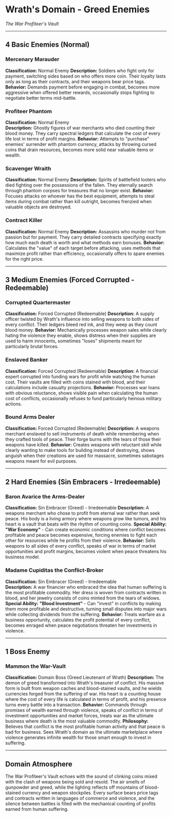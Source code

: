 # Wrath's Domain - Greed Enemies
*The War Profiteer's Vault*

---

## **4 Basic Enemies (Normal)**

### **Mercenary Marauder**
**Classification:** Normal Enemy
**Description:** Soldiers who fight only for payment, switching sides based on who offers more coin. Their loyalty lasts only as long as their contracts, and their weapons bear price tags.
**Behavior:** Demands payment before engaging in combat, becomes more aggressive when offered better rewards, occasionally stops fighting to negotiate better terms mid-battle.

### **Profiteer Phantom**
**Classification:** Normal Enemy  
**Description:** Ghostly figures of war merchants who died counting their blood money. They carry spectral ledgers that calculate the cost of every life lost in terms of profit margins.
**Behavior:** Attempts to "purchase" enemies' surrender with phantom currency, attacks by throwing cursed coins that drain resources, becomes more solid near valuable items or wealth.

### **Scavenger Wraith**
**Classification:** Normal Enemy
**Description:** Spirits of battlefield looters who died fighting over the possessions of the fallen. They eternally search through phantom corpses for treasures that no longer exist.
**Behavior:** Focuses attacks on whoever has the best equipment, attempts to steal items during combat rather than kill outright, becomes frenzied when valuable objects are destroyed.

### **Contract Killer**
**Classification:** Normal Enemy
**Description:** Assassins who murder not from passion but for payment. They carry detailed contracts specifying exactly how much each death is worth and what methods earn bonuses.
**Behavior:** Calculates the "value" of each target before attacking, uses methods that maximize profit rather than efficiency, occasionally offers to spare enemies for the right price.

---

## **3 Medium Enemies (Forced Corrupted - Redeemable)**

### **Corrupted Quartermaster**
**Classification:** Forced Corrupted (Redeemable)
**Description:** A supply officer twisted by Wrath's influence into selling weapons to both sides of every conflict. Their ledgers bleed red ink, and they weep as they count blood money.
**Behavior:** Mechanically processes weapon sales while clearly hating the violence they enable, shows distress when their supplies are used to harm innocents, sometimes "loses" shipments meant for particularly brutal forces.

### **Enslaved Banker**
**Classification:** Forced Corrupted (Redeemable)
**Description:** A financial expert corrupted into funding wars for profit while watching the human cost. Their vaults are filled with coins stained with blood, and their calculations include casualty projections.
**Behavior:** Processes war loans with obvious reluctance, shows visible pain when calculating the human cost of conflicts, occasionally refuses to fund particularly heinous military actions.

### **Bound Arms Dealer**
**Classification:** Forced Corrupted (Redeemable)
**Description:** A weapons merchant enslaved to sell instruments of death while remembering when they crafted tools of peace. Their forge burns with the tears of those their weapons have killed.
**Behavior:** Creates weapons with reluctant skill while clearly wanting to make tools for building instead of destroying, shows anguish when their creations are used for massacre, sometimes sabotages weapons meant for evil purposes.

---

## **2 Hard Enemies (Sin Embracers - Irredeemable)**

### **Baron Avarice the Arms-Dealer**
**Classification:** Sin Embracer (Greed) - Irredeemable
**Description:** A weapons merchant who chose to profit from eternal war rather than seek peace. His body is a living armory where weapons grow like tumors, and his heart is a vault that beats with the rhythm of counting coins.
**Special Ability:** **"War Economy"** - Can create economic conditions where conflict becomes profitable and peace becomes expensive, forcing enemies to fight each other for resources while he profits from their violence.
**Behavior:** Sells weapons to all sides of every conflict, speaks of war in terms of market opportunities and profit margins, becomes violent when peace threatens his business model.

### **Madame Cupiditas the Conflict-Broker**
**Classification:** Sin Embracer (Greed) - Irredeemable  
**Description:** A war financier who embraced the idea that human suffering is the most profitable commodity. Her dress is woven from contracts written in blood, and her jewelry consists of coins minted from the tears of widows.
**Special Ability:** **"Blood Investment"** - Can "invest" in conflicts by making them more profitable and destructive, turning small disputes into major wars while collecting dividends from the suffering.
**Behavior:** Treats warfare as a business opportunity, calculates the profit potential of every conflict, becomes enraged when peace negotiations threaten her investments in violence.

---

## **1 Boss Enemy**

### **Mammon the War-Vault** 
**Classification:** Domain Boss (Greed Lieutenant of Wrath)
**Description:** The demon of greed transformed into Wrath's treasurer of conflict. His massive form is built from weapon caches and blood-stained vaults, and he wields currencies forged from the suffering of war. His heart is a counting house where the cost of every life is calculated in terms of profit, and his presence turns every battle into a transaction.
**Behavior:** Commands through promises of wealth earned through violence, speaks of conflict in terms of investment opportunities and market forces, treats war as the ultimate business where death is the most valuable commodity.
**Philosophy:** Believes that conflict is the most profitable human activity and that peace is bad for business. Sees Wrath's domain as the ultimate marketplace where violence generates infinite wealth for those smart enough to invest in suffering.

---

## **Domain Atmosphere**
The War Profiteer's Vault echoes with the sound of clinking coins mixed with the clash of weapons being sold and resold. The air smells of gunpowder and greed, while the lighting reflects off mountains of blood-stained currency and weapon stockpiles. Every surface bears price tags and contracts written in languages of commerce and violence, and the silence between battles is filled with the mechanical counting of profits earned from human suffering.